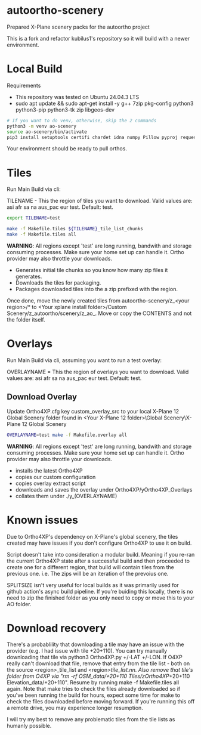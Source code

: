 # autoortho-scenery
Prepared X-Plane scenery packs for the autoortho project

This is a fork and refactor kubilus1's repository so it will build with a newer environment.

# Local Build

Requirements
- This repository was tested on Ubuntu 24.04.3 LTS
- sudo apt update && sudo apt-get install -y g++ 7zip pkg-config python3 python3-pip python3-tk zip libgeos-dev


```bash
# If you want to do venv, otherwise, skip the 2 commands
python3 -m venv ao-scenery
source ao-scenery/bin/activate
pip3 install setuptools certifi chardet idna numpy Pillow pyproj requests Rtree Shapely urllib3 scikit-fmm
```

Your environment should be ready to pull orthos.

# Tiles

Run Main Build via cli:

TILENAME - This the region of tiles you want to download. Valid values are: asi afr sa na aus_pac eur test. Default: test.

```bash
export TILENAME=test

make -f Makefile.tiles ${TILENAME}_tile_list_chunks
make -f Makefile.tiles all
```

**WARNING**: All regions except 'test' are long running, bandwith and storage consuming processes. Make sure your home set up can handle it. Ortho provider may also throttle your downloads.

- Generates initial tile chunks so you know how many zip files it generates.
- Downloads the tiles for packaging.
- Packages downloaded tiles into the a zip prefixed with the region.

Once done, move the newly created tiles from autoortho-scenery/z_\<your region>/* to \<Your xplane install folder>/Custom Scenery/z_autoortho/scenery/z_ao_<your region>. Move or copy the CONTENTS and not the folder itself.

# Overlays

Run Main Build via cli, assuming you want to run a test overlay:

OVERLAYNAME = This the region of overlays you want to download. Valid values are: asi afr sa na aus_pac eur test. Default: test. 

## Download Overlay

Update Ortho4XP.cfg key custom_overlay_src to your local X-Plane 12 Global Scenery folder found in <Your X-Plane 12 folder>\Global Scenery\X-Plane 12 Global Scenery

```bash
OVERLAYNAME=test make -f Makefile.overlay all
```

**WARNING**: All regions except 'test' are long running, bandwith and storage consuming processes. Make sure your home set up can handle it. Ortho provider may also throttle your downloads.

- installs the latest Ortho4XP
- copies our custom configuration
- copies overlay extract script
- downloads and saves the overlay under Ortho4XP/yOrtho4XP_Overlays
- collates them under ./y_(OVERLAYNAME)

# Known issues
Due to Ortho4XP's dependency on X-Plane's global scenery, the tiles created may have issues if you don't configure Ortho4XP to use it on build.

Script doesn't take into consideration a modular build. Meaning if you re-ran the current Ortho4XP state after a successful build and then proceeded to create one for a different region, that build will contain tiles from the previous one. i.e. The zips will be an iteration of the prevoius one.

SPLITSIZE isn't very useful for local builds as it was primarily used for github action's async build pipeline. If you're buiding this locally, there is no need to zip the finished folder as you only need to copy or move this to your AO folder.

# Download recovery

There's a probablility that downloading a tile may have an issue with the provider (e.g. I had issue with tile +20+110). You can try manually downloading that tile via python3 Ortho4XP.py +/-LAT +/-LON. If O4XP really can't download that file, remove that entry from the tile list - both on the source \<region>_tile_list and \<region>_tile_list.nn. Also remove that tile's folder from O4XP via "rm -rf OSM_data/+20+110 Tiles/zOrtho4XP_+20+110 Elevation_data/+20+110".  Resume by running make -f Makefile.tiles all again. Note that make tries to check the files already downloaded so if you've been running the build for hours, expect some time for make to check the files downloaded before moving forward. If you're running this off a remote drive, you may experience longer resumption.

I will try my best to remove any problematic tiles from the tile lists as humanly possible.